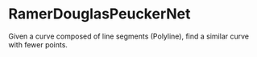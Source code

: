# RamerDouglasPeuckerNet
Given a curve composed of line segments (Polyline), find a similar curve with fewer points.
